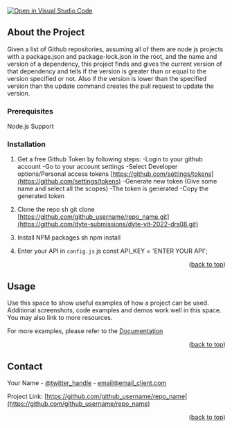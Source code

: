 [![Open in Visual Studio Code](https://classroom.github.com/assets/open-in-vscode-c66648af7eb3fe8bc4f294546bfd86ef473780cde1dea487d3c4ff354943c9ae.svg)](https://classroom.github.com/online_ide?assignment_repo_id=7943329&assignment_repo_type=AssignmentRepo)
<div id="top"></div>


<!-- GETTING STARTED -->
## About the Project

Given a list of Github repositories, assuming all of them are node js projects with a package.json and package-lock.json in the root, and the name and version of a dependency, this project finds and gives the current version of that dependency and tells if the version is greater than or equal to the version specified or not. Also if the version is lower than the specified version than the update command creates the pull request to update the version. 


### Prerequisites

Node.js Support 
  
### Installation

1. Get a free Github Token by following steps:
-Login to your github account
-Go to your account settings
-Select Developer options/Personal access tokens [https://github.com/settings/tokens](https://github.com/settings/tokens)
-Generate new token (Give some name and select all the scopes)
-The token is generated
-Copy the generated token
   
2. Clone the repo
   sh
   git clone [https://github.com/github_username/repo_name.git](https://github.com/dyte-submissions/dyte-vit-2022-drs08.git)
   
3. Install NPM packages
   sh
   npm install
   
4. Enter your API in `config.js`
   js
   const API_KEY = 'ENTER YOUR API';
   

<p align="right">(<a href="#top">back to top</a>)</p>



<!-- USAGE EXAMPLES -->
## Usage

Use this space to show useful examples of how a project can be used. Additional screenshots, code examples and demos work well in this space. You may also link to more resources.

For more examples, please refer to the [Documentation](https://example.com)

<p align="right">(<a href="#top">back to top</a>)</p>


<!-- CONTACT -->
## Contact

Your Name - [@twitter_handle](https://twitter.com/twitter_handle) - email@email_client.com

Project Link: [https://github.com/github_username/repo_name](https://github.com/github_username/repo_name)

<p align="right">(<a href="#top">back to top</a>)</p>

<!-- MARKDOWN LINKS & IMAGES -->
<!-- https://www.markdownguide.org/basic-syntax/#reference-style-links -->
[contributors-shield]: https://img.shields.io/github/contributors/github_username/repo_name.svg?style=for-the-badge
[contributors-url]: https://github.com/github_username/repo_name/graphs/contributors
[forks-shield]: https://img.shields.io/github/forks/github_username/repo_name.svg?style=for-the-badge
[forks-url]: https://github.com/github_username/repo_name/network/members
[stars-shield]: https://img.shields.io/github/stars/github_username/repo_name.svg?style=for-the-badge
[stars-url]: https://github.com/github_username/repo_name/stargazers
[issues-shield]: https://img.shields.io/github/issues/github_username/repo_name.svg?style=for-the-badge
[issues-url]: https://github.com/github_username/repo_name/issues
[license-shield]: https://img.shields.io/github/license/github_username/repo_name.svg?style=for-the-badge
[license-url]: https://github.com/github_username/repo_name/blob/master/LICENSE.txt
[linkedin-shield]: https://img.shields.io/badge/-LinkedIn-black.svg?style=for-the-badge&logo=linkedin&colorB=555
[linkedin-url]: https://linkedin.com/in/linkedin_username
[product-screenshot]: images/screenshot.png
